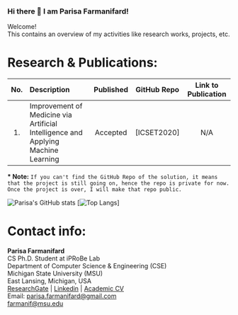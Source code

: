 ### Hi there 👋 I am Parisa Farmanifard!

Welcome! <br/>This contains an overview of my activities like research works, projects, etc. 
	
# Research & Publications:
|No.| Description | Published | GitHub Repo | Link to Publication|
|:---:|:-----------|:-----------:|:-------------:|:--------------------:|
|1. |Improvement of Medicine via Artificial Intelligence and Applying Machine Learning| Accepted |[ICSET2020]| N/A|
	
**\* Note:**  `If you can't find the GitHub Repo of the solution, it means that the project is still going on, hence the repo is private for now. Once the project is over, I will make that repo public.` 

![Parisa's GitHub stats](https://github-readme-stats.vercel.app/api?username=ParisaFarmanifard&show_icons=true&theme=radical)
[![Top Langs](https://github-readme-stats.vercel.app/api/top-langs/?username=ParisaFarmanifard)]

# Contact info: 
**Parisa Farmanifard** <br/>
CS Ph.D. Student at iPRoBe Lab <br/>
Department of Computer Science & Engineering (CSE) <br/>
Michigan State University (MSU)<br/>
East Lansing, Michigan, USA <br/>
[ResearchGate](https://www.researchgate.net/profile/Parisa-Farmanifard) | [Linkedin](https://www.linkedin.com/in/parisaf/) | [Academic CV](https://parisafarmanifard.github.io/) </br>
Email: parisa.farmanifard@gmail.com <br>
farmanif@msu.edu





